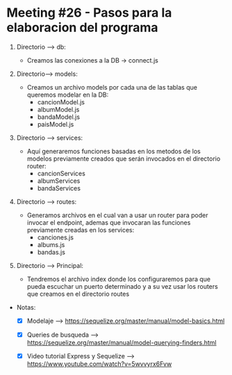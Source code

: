# Meeting #26 - Pasos para la elaboracion del programa

1. Directorio --> db:
	- Creamos las conexiones a la DB -> connect.js

2. Directorio--> models:
	- Creamos un archivo models por cada una de las tablas que queremos modelar en la DB:
		- cancionModel.js
		- albumModel.js
		- bandaModel.js
		- paisModel.js

3. Directorio --> services:
	- Aquí generaremos funciones basadas en los metodos de los modelos previamente creados que serán invocados en el directorio router:
		- cancionServices
		- albumServices
		- bandaServices

4. Directorio --> routes:
	- Generamos archivos en el cual van a usar un router para poder invocar el endpoint, ademas que invocaran las funciones previamente creadas en los services:
		- canciones.js
		- albums.js
		- bandas.js
		
5. Directorio --> Principal:
	- Tendremos el archivo index donde los configuraremos para que pueda escuchar un puerto determinado y a su vez usar los routers que creamos en el directorio routes

- Notas:
	- [X] Modelaje --> https://sequelize.org/master/manual/model-basics.html
	- [x] Queries de busqueda --> https://sequelize.org/master/manual/model-querying-finders.html
	- [x] Video tutorial Express y Sequelize --> https://www.youtube.com/watch?v=5wvvyrx6Fvw

